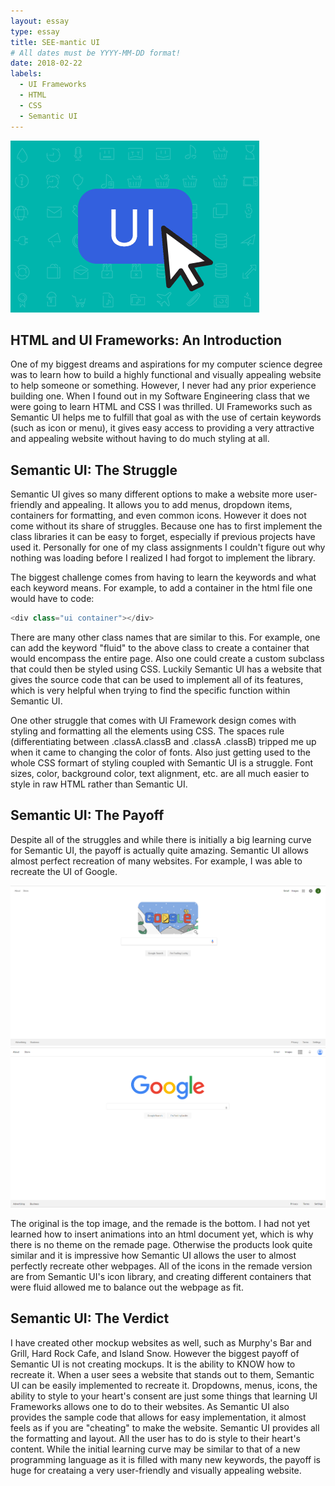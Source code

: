 ```yaml
---
layout: essay
type: essay
title: SEE-mantic UI
# All dates must be YYYY-MM-DD format!
date: 2018-02-22
labels:
  - UI Frameworks
  - HTML
  - CSS
  - Semantic UI
---
```


<img class="ui centered image" src="../images/SemanticUI.PNG">

## HTML and UI Frameworks: An Introduction
One of my biggest dreams and aspirations for my computer science degree was to learn how to build a highly functional and visually appealing website to help someone or something. However, I never had any prior experience building one. When I found out in my Software Engineering class that we were going to learn HTML and CSS I was thrilled. UI Frameworks such as Semantic UI helps me to fulfill that goal as with the use of certain keywords (such as icon or menu), it gives easy access to providing a very attractive and appealing website without having to do much styling at all.

## Semantic UI: The Struggle
Semantic UI gives so many different options to make a website more user-friendly and appealing. It allows you to add menus, dropdown items, containers for formatting, and even common icons. However it does not come without its share of struggles. Because one has to first implement the class libraries it can be easy to forget, especially if previous projects have used it. Personally for one of my class assignments I couldn't figure out why nothing was loading before I realized I had forgot to implement the library.

The biggest challenge comes from having to learn the keywords and what each keyword means. For example, to add a container in the html file one would have to code:

```js
<div class="ui container"></div>
```

There are many other class names that are similar to this. For example, one can add the keyword "fluid" to the above class to create a container that would encompass the entire page. Also one could create a custom subclass that could then be styled using CSS. Luckily Semantic UI has a website that gives the source code that can be used to implement all of its features, which is very helpful when trying to find the specific function within Semantic UI.

One other struggle that comes with UI Framework design comes with styling and formatting all the elements using CSS. The spaces rule (differentiating between .classA.classB and .classA .classB) tripped me up when it came to changing the color of fonts. Also just getting used to the whole CSS formart of styling coupled with Semantic UI is a struggle. Font sizes, color, background color, text alignment, etc. are all much easier to style in raw HTML rather than Semantic UI.

## Semantic UI: The Payoff
Despite all of the struggles and while there is initially a big learning curve for Semantic UI, the payoff is actually quite amazing. Semantic UI allows almost perfect recreation of many websites. For example, I was able to recreate the UI of Google.

<div class="ui rounded images">
  <img class="ui image" src="../images/Original.PNG">
  <img class="ui image" src="../images/Remade.PNG">
</div>

The original is the top image, and the remade is the bottom. I had not yet learned how to insert animations into an html document yet, which is why there is no theme on the remade page. Otherwise the products look quite similar and it is impressive how Semantic UI allows the user to almost perfectly recreate other webpages. All of the icons in the remade version are from Semantic UI's icon library, and creating different containers that were fluid allowed me to balance out the webpage as fit. 


## Semantic UI: The Verdict
I have created other mockup websites as well, such as Murphy's Bar and Grill, Hard Rock Cafe, and Island Snow. However the biggest payoff of Semantic UI is not creating mockups. It is the ability to KNOW how to recreate it. When a user sees a website that stands out to them, Semantic UI can be easily implemented to recreate it. Dropdowns, menus, icons, the ability to style to your heart's consent are just some things that learning UI Frameworks allows one to do to their websites. As Semantic UI also provides the sample code that allows for easy implementation, it almost feels as if you are "cheating" to make the website. Semantic UI provides all the formatting and layout. All the user has to do is style to their heart's content. While the initial learning curve may be similar to that of a new programming language as it is filled with many new keywords, the payoff is huge for creataing a very user-friendly and visually appealing website.





